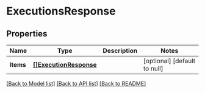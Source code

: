 # ExecutionsResponse

## Properties
Name | Type | Description | Notes
------------ | ------------- | ------------- | -------------
**Items** | [**[]ExecutionResponse**](ExecutionResponse.md) |  | [optional] [default to null]

[[Back to Model list]](../README.md#documentation-for-models) [[Back to API list]](../README.md#documentation-for-api-endpoints) [[Back to README]](../README.md)


